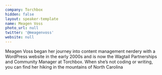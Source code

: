 ```yaml
---
company: Torchbox
hidden: false
layout: speaker-template
name: Meagen Voss
photo_url: null
twitter: '@meagenvoss'
website: null
---
```


Meagen Voss began her journey into content management nerdery with a WordPress website in the early 2000s and is now the Wagtail Partnerships and Community Manager at Torchbox. When she’s not coding or writing, you can find her hiking in the mountains of North Carolina
